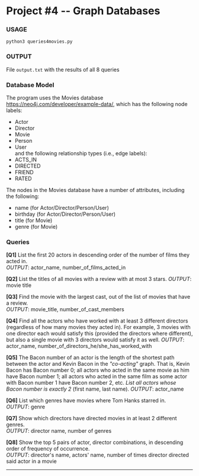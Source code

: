 # Project #4 -- Graph Databases

### USAGE
`python3 queries4movies.py`
### OUTPUT

File `output.txt` with the results of all 8 queries 

### Database Model

The program uses the Movies database <https://neo4j.com/developer/example-data/>, which has the following node labels:
* Actor  
* Director  
* Movie  
* Person  
* User  
and the following relationship types (i.e., edge labels):
* ACTS_IN  
* DIRECTED  
* FRIEND  
* RATED  

The nodes in the Movies database have a number of attributes, including the following:
* name (for Actor/Director/Person/User)  
* birthday (for Actor/Director/Person/User)  
* title (for Movie)  
* genre (for Movie)  

### Queries

**[Q1]** List the first 20 actors in descending order of the number of films they acted in.  
*OUTPUT*: actor_name, number_of_films_acted_in

**[Q2]** List the titles of all movies with a review with at most 3 stars.
*OUTPUT*: movie title

**[Q3]** Find the movie with the largest cast, out of the list of movies that have a review.   
*OUTPUT*: movie_title, number_of_cast_members

**[Q4]** Find all the actors who have worked with at least 3 different directors (regardless of how many movies they acted in). For example, 3 movies with one director each would satisfy this (provided the directors where different), but also a single movie with 3 directors would satisfy it as well.
*OUTPUT*: actor_name, number_of_directors_he/she_has_worked_with

**[Q5]** The Bacon number of an actor is the length of the shortest path between the actor and Kevin Bacon in the *"co-acting"* graph. That is, Kevin Bacon has Bacon number 0; all actors who acted in the same movie as him have Bacon number 1; all actors who acted in the same film as some actor with Bacon number 1 have Bacon number 2, etc. *List all actors whose Bacon number is exactly 2* (first name, last name).
*OUTPUT*: actor_name

**[Q6]** List which genres have movies where Tom Hanks starred in.  
*OUTPUT*: genre

**[Q7]** Show which directors have directed movies in at least 2 different genres.  
*OUTPUT*: director name, number of genres

**[Q8]** Show the top 5 pairs of actor, director combinations, in descending order of frequency of occurrence.   
*OUTPUT*: director's name, actors' name, number of times director directed said actor in a movie

---
